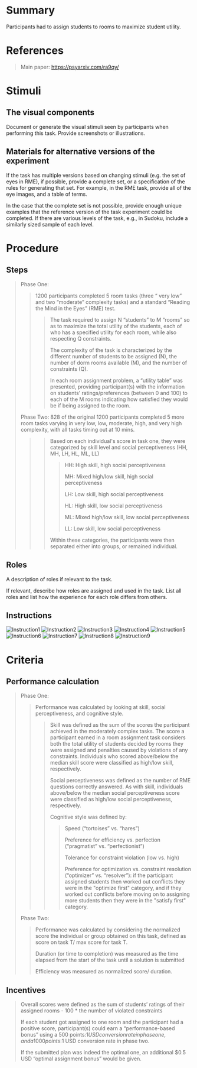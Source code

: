# Summary
Participants had to assign students to rooms to maximize student utility.

# References
> Main paper: https://psyarxiv.com/ra9qy/

# Stimuli
## The visual components
Document or generate the visual stimuli seen by participants when performing this task. Provide screenshots or illustrations.

## Materials for alternative versions of the experiment 
If the task has multiple versions based on changing stimuli (e.g. the set of eyes in RME), if possible, provide a complete set, or a specification of the rules for generating that set. For example, in the RME task, provide all of the eye images, and a table of terms.  

In the case that the complete set is not possible, provide enough unique examples that the reference version of the task experiment could be completed. If there are various levels of the task, e.g., in Sudoku, include a similarly sized sample of each level.

# Procedure
## Steps
> Phase One:
> > 1200 participants completed 5 room tasks (three “ very low” and two “moderate” complexity tasks) and a standard “Reading the Mind in the Eyes” (RME) test.
> > > The task required to assign N “students” to M “rooms” so as to maximize the total utility of the students, each of who has a specified utility for each room, while also respecting Q constraints.
> > > 
> > > The complexity of the task is characterized by the different number of students to be assigned (N), the number of dorm rooms available (M), and the number of constraints (Q). 
> > > 
> > > In each room assignment problem, a “utility table” was presented, providing participant(s) with the information on students’ ratings/preferences (between 0 and 100) to each of the M rooms indicating how satisfied they would be if being assigned to the room.
> > > 
> Phase Two: 828 of the original 1200 participants completed 5 more room tasks varying in very low, low, moderate, high, and very high complexity, with all tasks timing out at 10 mins. 
> > > Based on each individual's score in task one, they were categorized by skill level and social perceptiveness (HH, MH, LH, HL, ML, LL) 
> > > > HH: High skill, high social perceptiveness
> > > > 
> > > > MH: Mixed high/low skill, high social perceptiveness
> > > > 
> > > > LH: Low skill, high social perceptiveness
> > > > 
> > > > HL: High skill, low social perceptiveness
> > > > 
> > > > ML: Mixed high/low skill, low social perceptiveness
> > > > 
> > > > LL: Low skill, low social perceptiveness
> > > > 
> > > Within these categories, the participants were then separated either into groups, or remained individual.

## Roles 
A description of roles if relevant to the task.  

If relevant, describe how roles are assigned and used in the task. List all roles and list how the experience for each role differs from others.

## Instructions
![Instruction1](images/Instruction1.png)
![Instruction2](images/Instruction2.png)
![Instruction3](images/Instruction3.png)
![Instruction4](images/Instruction4.png)
![Instruction5](images/Instruction5.png)
![Instruction6](images/Instruction6.png)
![Instruction7](images/Instruction7.png)
![Instruction8](images/Instruction8.png)
![Instruction9](images/Instruction9.png)

# Criteria
## Performance calculation
> Phase One:
> > Performance was calculated by looking at skill, social perceptiveness, and cognitive style.
> > > Skill was defined as the sum of the scores the participant achieved in the moderately complex tasks. The score a participant earned in a room assignment task considers both the total utility of students decided by rooms they were assigned and penalties caused by violations of any constraints. Individuals who scored above/below the median skill score were classified as high/low skill, respectively.
> > > 
> > > Social perceptiveness was defined as the number of RME questions correctly answered. As with skill, individuals above/below the median social perceptiveness score were classified as high/low social perceptiveness, respectively.
> > > 
> > > Cognitive style was defined by:
> > > > Speed (“tortoises” vs. “hares”)
> > > > 
> > > > Preference for efficiency vs. perfection (“pragmatist” vs. “perfectionist”)
> > > > 
> > > > Tolerance for constraint violation (low vs. high)
> > > > 
> > > > Preference for optimization vs. constraint resolution (“optimizer” vs. “resolver”): if the participant assigned students then worked out conflicts they were in the "optimize first" category, and if they worked out conflicts before moving on to assigning more students then they were in the "satisfy first" category.
>
> Phase Two:
> > Performance was calculated by considering the normalized score the individual or group obtained on this task, defined as score on task T/ max score for task T.
> > 
> > Duration (or time to completion) was measured as the time elapsed from the start of the task until a solution is submitted
> > 
> > Efficiency was measured as normalized score/ duration.

## Incentives
> Overall scores were defined as the sum of students’ ratings of their assigned rooms - 100 * the number of violated constraints
> 
> If each student got assigned to one room and the participant had a positive score, participant(s) could earn a “performance-based bonus” using a 500 points:$1 USD conversion rate in phase one, and a 1000 points:$1 USD conversion rate in phase two. 
> 
> If the submitted plan was indeed the optimal one, an additional $0.5 USD “optimal assignment bonus” would be given.
